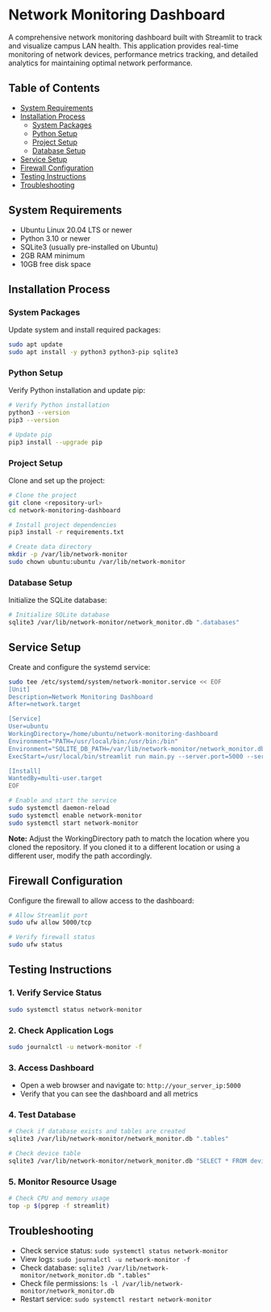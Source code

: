 # Network Monitoring Dashboard

A comprehensive network monitoring dashboard built with Streamlit to track and visualize campus LAN health. This application provides real-time monitoring of network devices, performance metrics tracking, and detailed analytics for maintaining optimal network performance.

## Table of Contents
- [System Requirements](#system-requirements)
- [Installation Process](#installation-process)
  - [System Packages](#system-packages)
  - [Python Setup](#python-setup)
  - [Project Setup](#project-setup)
  - [Database Setup](#database-setup)
- [Service Setup](#service-setup)
- [Firewall Configuration](#firewall-configuration)
- [Testing Instructions](#testing-instructions)
- [Troubleshooting](#troubleshooting)

## System Requirements
- Ubuntu Linux 20.04 LTS or newer
- Python 3.10 or newer
- SQLite3 (usually pre-installed on Ubuntu)
- 2GB RAM minimum
- 10GB free disk space

## Installation Process

### System Packages
Update system and install required packages:
```bash
sudo apt update
sudo apt install -y python3 python3-pip sqlite3
```

### Python Setup
Verify Python installation and update pip:
```bash
# Verify Python installation
python3 --version
pip3 --version

# Update pip
pip3 install --upgrade pip
```

### Project Setup
Clone and set up the project:
```bash
# Clone the project
git clone <repository-url>
cd network-monitoring-dashboard

# Install project dependencies
pip3 install -r requirements.txt

# Create data directory
mkdir -p /var/lib/network-monitor
sudo chown ubuntu:ubuntu /var/lib/network-monitor
```

### Database Setup
Initialize the SQLite database:
```bash
# Initialize SQLite database
sqlite3 /var/lib/network-monitor/network_monitor.db ".databases"
```

## Service Setup
Create and configure the systemd service:
```bash
sudo tee /etc/systemd/system/network-monitor.service << EOF
[Unit]
Description=Network Monitoring Dashboard
After=network.target

[Service]
User=ubuntu
WorkingDirectory=/home/ubuntu/network-monitoring-dashboard
Environment="PATH=/usr/local/bin:/usr/bin:/bin"
Environment="SQLITE_DB_PATH=/var/lib/network-monitor/network_monitor.db"
ExecStart=/usr/local/bin/streamlit run main.py --server.port=5000 --server.address=0.0.0.0

[Install]
WantedBy=multi-user.target
EOF

# Enable and start the service
sudo systemctl daemon-reload
sudo systemctl enable network-monitor
sudo systemctl start network-monitor
```

**Note:** Adjust the WorkingDirectory path to match the location where you cloned the repository. If you cloned it to a different location or using a different user, modify the path accordingly.

## Firewall Configuration
Configure the firewall to allow access to the dashboard:
```bash
# Allow Streamlit port
sudo ufw allow 5000/tcp

# Verify firewall status
sudo ufw status
```

## Testing Instructions

### 1. Verify Service Status
```bash
sudo systemctl status network-monitor
```

### 2. Check Application Logs
```bash
sudo journalctl -u network-monitor -f
```

### 3. Access Dashboard
- Open a web browser and navigate to: `http://your_server_ip:5000`
- Verify that you can see the dashboard and all metrics

### 4. Test Database
```bash
# Check if database exists and tables are created
sqlite3 /var/lib/network-monitor/network_monitor.db ".tables"

# Check device table
sqlite3 /var/lib/network-monitor/network_monitor.db "SELECT * FROM devices;"
```

### 5. Monitor Resource Usage
```bash
# Check CPU and memory usage
top -p $(pgrep -f streamlit)
```

## Troubleshooting
- Check service status: `sudo systemctl status network-monitor`
- View logs: `sudo journalctl -u network-monitor -f`
- Check database: `sqlite3 /var/lib/network-monitor/network_monitor.db ".tables"`
- Check file permissions: `ls -l /var/lib/network-monitor/network_monitor.db`
- Restart service: `sudo systemctl restart network-monitor`
